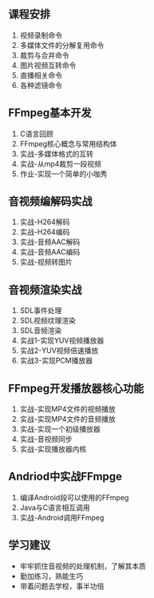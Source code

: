 ## 课程安排
1. 视频录制命令
2. 多媒体文件的分解复用命令
3. 裁剪与合并命令
4. 图片视频互转命令
5. 直播相关命令
6. 各种滤镜命令

## FFmpeg基本开发
1. C语言回顾
2. FFmpeg核心概念与常用结构体
3. 实战-多媒体格式的互转
4. 实战-从mp4裁剪一段视频
5. 作业-实现一个简单的小咖秀

## 音视频编解码实战
1. 实战-H264解码
2. 实战-H264编码
3. 实战-音频AAC解码
4. 实战-音频AAC编码
5. 实战-视频转图片

## 音视频渲染实战
1. SDL事件处理
2. SDL视频纹理渲染
3. SDL音频渲染
4. 实战1-实现YUV视频播放器
5. 实战2-YUV视频倍速播放
6. 实战3-实现PCM播放器

## FFmpeg开发播放器核心功能
1. 实战-实现MP4文件的视频播放
2. 实战-实现MP4文件的音频播放
3. 实战-实现一个初级播放器
4. 实战-音视频同步
5. 实战-实现播放器内核

## Andriod中实战FFmpge
1. 编译Android段可以使用的FFmpeg
2. Java与C语言相互调用
3. 实战-Android调用FFmpeg

## 学习建议
- 牢牢抓住音视频的处理机制，了解其本质
- 勤加练习，熟能生巧
- 带着问题去学校，事半功倍